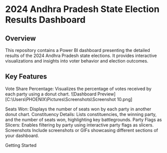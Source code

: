 # 2024 Andhra Pradesh State Election Results Dashboard
## Overview
This repository contains a Power BI dashboard presenting the detailed results of the 2024 Andhra Pradesh state elections. It provides interactive visualizations and insights into voter behavior and election outcomes.
## Key Features
Vote Share Percentage: Visualizes the percentage of votes received by each party using a donut chart.
![Dashboard Preview][C:\Users\PHOENIX\Pictures\Screenshots\Screenshot 10.png]


Seats Won: Displays the number of seats won by each party in another donut chart.
Constituency Details: Lists constituencies, the winning party, and the number of seats won, highlighting key battlegrounds.
Party Flags as Slicers: Enables filtering by party using interactive party flags as slicers.
Screenshots
Include screenshots or GIFs showcasing different sections of your dashboard.

Getting Started
